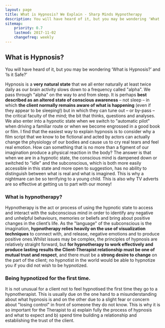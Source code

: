 ```yaml
---
layout: page
title: What is Hypnosis? We Explain - Sharp Minds Hypnotherapy
description: You will have heard of it, but you may be wondering 'What is Hypnosis?' and 'Is it Safe?' Find out how hypnosis and hypnotherapy can help you - safely.
sitemap:
    priority: 0.7
    lastmod: 2017-11-02
    changefreq: weekly
---
```

## What is Hypnosis?

You will have heard of it, but you may be wondering ‘What is Hypnosis?’ and ‘Is it Safe?’

Hypnosis is a **very natural state** that we all enter naturally at least twice daily as our brain activity slows down to a frequency called "alpha". We pass through "alpha" on the way to and from sleep. It is perhaps **best described as an altered state of conscious awareness** – not sleep – in which **the client normally remains aware of what is happening** (even if they appear to be sleeping!) but in which they can tune out – or by-pass – the critical faculty of the mind; the bit that thinks, questions and analyses.  We also enter into a hypnotic state when we switch to "automatic pilot" when driving a familiar route or when we become engrossed in a good book or film.  I find that the easiest way to explain hypnosis is to consider why a film script that we know to be fictional and acted by actors can actually change the physiology of our bodies and cause us to cry real tears and feel real emotion. How can something that is no more than a figment of our imagination produce a physical reaction in the body? The answer is that when we are in a hypnotic state, the conscious mind is dampened down or switched to "idle" and the subconscious, which is both more easily accessible in this state and more open to suggestion, has no ability to distinguish between what is real and what is imagined. This is why a nightmare can be so terrifying to a young child. This is also why TV adverts are so effective at getting us to part with our money!

### What is hypnotherapy?

Hypnotherapy is the act or process of using the hypnotic state to access and interact with the subconscious mind in order to identify any negative and unhelpful behaviours, memories or beliefs and bring about positive changes in the client’s life. As the "language" of the subconscious is the imagination, **hypnotherapy relies heavily on the use of visualization techniques** to connect with, and release, negative emotions and to produce positive ones.Whilst issues may be complex, the principles of hypnosis are relatively straight forward, but **for hypnotherapy to work effectively and produce lasting results the Client-Therapist relationship must be one of mutual trust and respect**, and there must be a **strong desire to change** on the part of the client; no hypnotist in the world would be able to hypnotize you if you did not wish to be hypnotized.

### Being hypnotized for the first time.

It is not unusual for a client not to feel hypnotised the first time they go to a hypnotherapist. This is usually due on the one hand to a misunderstanding about what hypnosis is and on the other due to a slight fear or concern about "losing control" in front of someone they do not know. This is why it is so important for the Therapist to a) explain fully the process of hypnosis and what to expect and b) spend time building a relationship and establishing the trust of the client.
